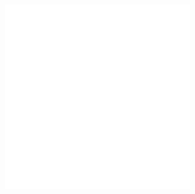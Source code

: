 <div align="center">

<picture>
  <img src="/img/metrics.plugin.leetcode.svg" alt="Metrics">
</picture>

</div>
